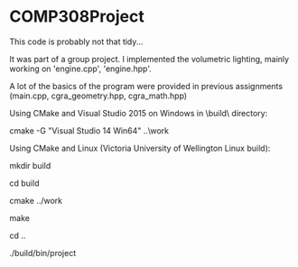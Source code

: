 # COMP308Project

This code is probably not that tidy...

It was part of a group project. I implemented the volumetric lighting, mainly working on 'engine.cpp', 'engine.hpp'.

A lot of the basics of the program were provided in previous assignments (main.cpp, cgra_geometry.hpp, cgra_math.hpp)


Using CMake and Visual Studio 2015 on Windows in \build\ directory:

  cmake -G "Visual Studio 14 Win64" ..\work
  
  
Using CMake and Linux (Victoria University of Wellington Linux build):

  mkdir build

  cd build

  cmake ../work

  make

  cd ..

  ./build/bin/project
  
 
